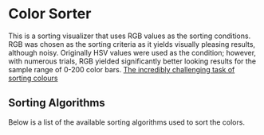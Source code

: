 # Color Sorter

This is a sorting visualizer that uses RGB values as the sorting conditions. RGB was chosen as the sorting criteria as it yields visually pleasing results, although noisy. Originally HSV values were used as the condition; however, with numerous trials, RGB yielded significantly better looking results for the sample range of 0-200 color bars. [The incredibly challenging task of sorting colours](https://www.alanzucconi.com/2015/09/30/colour-sorting/)

## Sorting Algorithms

Below is a list of the available sorting algorithms used to sort the colors.

